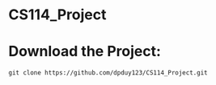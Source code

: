 # CS114_Project
# Download the Project: 
```
git clone https://github.com/dpduy123/CS114_Project.git
```